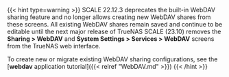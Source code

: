 ---
---

{{< hint type=warning >}}
SCALE 22.12.3 deprecates the built-in WebDAV sharing feature and no longer allows creating new WebDAV shares from these screens.
All existing WebDAV shares remain saved and continue to be editable until the next major release of TrueNAS SCALE (23.10) removes the **Sharing > WebDAV** and **System Settings > Services > WebDAV** screens from the TrueNAS web interface.

To create new or migrate existing WebDAV sharing configurations, see the [**webdav** application tutorial]({{< relref "WebDAV.md" >}})
{{< /hint >}}